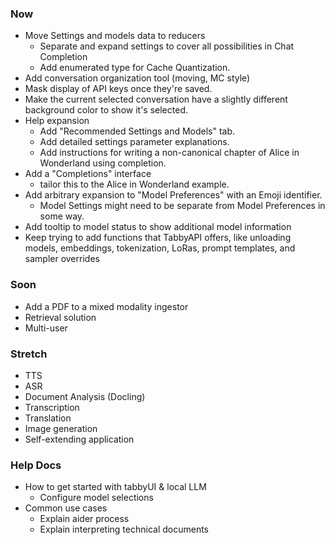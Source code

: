 ### Now
* Move Settings and models data to reducers 
    * Separate and expand settings to cover all possibilities in Chat Completion
    * Add enumerated type for Cache Quantization.
* Add conversation organization tool (moving, MC style)
* Mask display of API keys once they're saved.
* Make the current selected conversation have a slightly different background color to show it's selected.
* Help expansion
    * Add "Recommended Settings and Models" tab.
    * Add detailed settings parameter explanations.
    * Add instructions for writing a non-canonical chapter of Alice in Wonderland using completion.
* Add a "Completions" interface
    * tailor this to the Alice in Wonderland example.
* Add arbitrary expansion to "Model Preferences" with an Emoji identifier.
    * Model Settings might need to be separate from Model Preferences in some way.
* Add tooltip to model status to show additional model information
* Keep trying to add functions that TabbyAPI offers, like unloading models, embeddings, tokenization, LoRas, prompt templates, and sampler overrides

### Soon
* Add a PDF to a mixed modality ingestor
* Retrieval solution
* Multi-user

### Stretch
* TTS
* ASR
* Document Analysis (Docling)
* Transcription 
* Translation
* Image generation
* Self-extending application

### Help Docs
* How to get started with tabbyUI & local LLM
    * Configure model selections
* Common use cases
    * Explain aider process
    * Explain interpreting technical documents